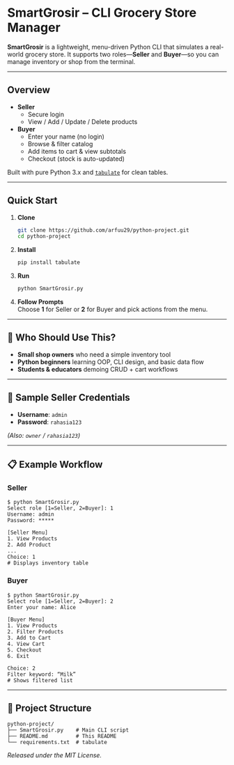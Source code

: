 # SmartGrosir – CLI Grocery Store Manager

**SmartGrosir** is a lightweight, menu-driven Python CLI that simulates a real-world grocery store. It supports two roles—**Seller** and **Buyer**—so you can manage inventory or shop from the terminal.

---

##  Overview

- **Seller**  
  - Secure login  
  - View / Add / Update / Delete products  
- **Buyer**  
  - Enter your name (no login)  
  - Browse & filter catalog  
  - Add items to cart & view subtotals  
  - Checkout (stock is auto-updated)  

Built with pure Python 3.x and [`tabulate`](https://pypi.org/project/tabulate/) for clean tables.

---

##  Quick Start

1. **Clone**  
   ```bash
   git clone https://github.com/arfuu29/python-project.git
   cd python-project
   ```
2. **Install**  
   ```bash
   pip install tabulate
   ```
3. **Run**  
   ```bash
   python SmartGrosir.py
   ```
4. **Follow Prompts**  
   Choose **1** for Seller or **2** for Buyer and pick actions from the menu.

---

## 👥 Who Should Use This?

- **Small shop owners** who need a simple inventory tool  
- **Python beginners** learning OOP, CLI design, and basic data flow  
- **Students & educators** demoing CRUD + cart workflows

---

## 🔐 Sample Seller Credentials

- **Username**: `admin`  
- **Password**: `rahasia123`

*(Also: `owner` / `rahasia123`)*

---

## 📋 Example Workflow

### Seller
```text
$ python SmartGrosir.py
Select role [1=Seller, 2=Buyer]: 1
Username: admin
Password: *****

[Seller Menu]
1. View Products
2. Add Product
...
Choice: 1
# Displays inventory table
```

### Buyer
```text
$ python SmartGrosir.py
Select role [1=Seller, 2=Buyer]: 2
Enter your name: Alice

[Buyer Menu]
1. View Products
2. Filter Products
3. Add to Cart
4. View Cart
5. Checkout
6. Exit

Choice: 2
Filter keyword: “Milk”
# Shows filtered list
```

---

## 📁 Project Structure

```
python-project/
├── SmartGrosir.py    # Main CLI script
├── README.md         # This README
└── requirements.txt  # tabulate
```


*Released under the MIT License.*  

